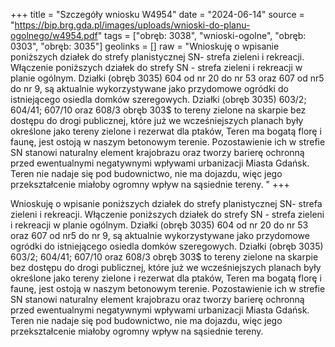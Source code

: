 +++
title = "Szczegóły wniosku W4954"
date = "2024-06-14"
source = "https://bip.brg.gda.pl/images/uploads/wnioski-do-planu-ogolnego/w4954.pdf"
tags = ["obręb: 3038", "wnioski-ogolne", "obręb: 0303", "obręb: 3035"]
geolinks = []
raw = "Wnioskuję o wpisanie poniższych działek do strefy planistycznej SN- strefa zieleni i rekreacji. Włączenie poniższych działek do strefy SN - strefa zieleni i rekreacji w planie ogólnym. Działki (obręb 3035) 604 od nr 20 do nr 53 oraz 607 od nr5 do nr 9, są aktualnie wykorzystywane jako przydomowe ogródki do istniejącego osiedla domków szeregowych. Działki (obręb 3035) 603/2; 604/41; 607/10 oraz 608/3 obręb 303$ to tereny zielone na skarpie bez dostępu do drogi publicznej, które już we wcześniejszych planach były określone jako tereny zielone i rezerwat dla ptaków, Teren ma bogatą florę i faunę, jest ostoją w naszym betonowym terenie. Pozostawienie ich w strefie SN stanowi naturalny element krajobrazu oraz tworzy barierę ochronną przed ewentualnymi negatywnymi wpływami urbanizacji Miasta Gdańsk. Teren nie nadaje się pod budownictwo, nie ma dojazdu, więc jego przekształcenie miałoby ogromny wpływ na sąsiednie tereny. "
+++

Wnioskuję o wpisanie poniższych działek do strefy planistycznej SN- strefa zieleni i
rekreacji. Włączenie poniższych działek do strefy SN - strefa zieleni i rekreacji w planie ogólnym.
Działki (obręb 3035) 604 od nr 20 do nr 53 oraz 607 od nr5 do nr 9, są aktualnie
wykorzystywane jako przydomowe ogródki do istniejącego osiedla domków szeregowych. Działki
(obręb 3035) 603/2; 604/41; 607/10 oraz 608/3 obręb 303$ to tereny zielone na skarpie bez
dostępu do drogi publicznej, które już we wcześniejszych planach były określone jako tereny
zielone i rezerwat dla ptaków, Teren ma bogatą florę i faunę, jest ostoją w naszym betonowym
terenie. Pozostawienie ich w strefie SN stanowi naturalny element krajobrazu oraz tworzy
barierę ochronną przed ewentualnymi negatywnymi wpływami urbanizacji Miasta Gdańsk. Teren
nie nadaje się pod budownictwo, nie ma dojazdu, więc jego przekształcenie miałoby ogromny
wpływ na sąsiednie tereny.



